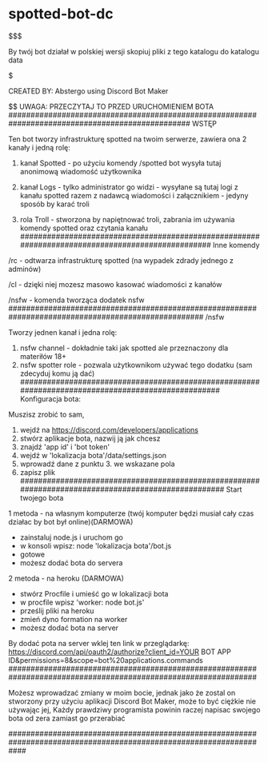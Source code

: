 # spotted-bot-dc
$$$$$$$$$$$$$$$$$$$$$$$$$$$$$$$$$$$$$$$$$$$$$$$$$$$$$$$$$$$$$$$$$$$$$$$$$$$$$$$$$$$$$$$$$$$

By twój bot działał w polskiej wersji skopiuj pliki z tego katalogu do katalogu data

$$$$$$$$$$$$$$$$$$$$$$$$$$$$$$$$$$$$$$$$$$$$$$$$$$$$$$$$$$$$$$$$$$$$$$$$$$$$$$$$$$$$$$$$$

CREATED BY: Abstergo using Discord Bot Maker

$$$$$$$$$$$$$$$$$$$$$$$$$$$$$$$$$$$$$$$$$$$$$$$$$$$$$$$$$$$$$$$$$$$$$$$$$$$$$$$$$$$$$$$$$$$$$$
UWAGA: PRZECZYTAJ TO PRZED URUCHOMIENIEM BOTA
#################################################################################################
WSTĘP

Ten bot tworzy infrastrukturę spotted na twoim serwerze, zawiera ona
2 kanały i jedną rolę:

1. kanał Spotted	- po użyciu komendy /spotted bot wysyła tutaj anonimową wiadomość użytkownika

2. kanał Logs		- tylko administrator go widzi
			- wysyłane są tutaj logi z kanału spotted razem z nadawcą wiadomości i załącznikiem
			- jedyny sposób by karać troli
3. rola Troll		- stworzona by napiętnować troli, zabrania im używania komendy spotted oraz czytania kanału
#################################################################################################
Inne komendy

/rc - odtwarza infrastrukturę spotted (na wypadek zdrady jednego z adminów)

/cl - dzięki niej mozesz masowo kasować wiadomości z kanałów

/nsfw - komenda tworząca dodatek nsfw
####################################################################################################
/nsfw 

Tworzy jednen kanał i jedna rolę:
1. nsfw channel - dokładnie taki jak spotted ale przeznaczony dla materiłów 18+
2. nsfw spotter role - pozwala użytkownikom używać tego dodatku (sam zdecyduj komu ją dać)
###################################################################################################
Konfiguracja bota:

Muszisz zrobić to sam,
1. wejdź na https://discord.com/developers/applications
2. stwórz aplikacje bota, nazwij ją jak chcesz
3. znajdź 'app id' i 'bot token'
4. wejdź w  'lokalizacja bota'/data/settings.json
5. wprowadź dane z punktu 3. we wskazane pola
6. zapisz plik
####################################################################################################
Start twojego bota

1 metoda - na własnym komputerze (twój komputer będzi musiał cały czas działac by bot był online)(DARMOWA)

- zainstaluj node.js i uruchom go
- w konsoli wpisz: node 'lokalizacja bota'/bot.js
- gotowe
- możesz dodać bota do servera

2 metoda - na heroku (DARMOWA)
- stwórz Procfile i umieść go w lokalizacji bota
- w procfile wpisz 'worker: node bot.js'
- prześlij pliki na heroku
- zmień dyno formation na worker 
- możesz dodać bota na server

By dodać pota na server wklej ten link w przeglądarkę: https://discord.com/api/oauth2/authorize?client_id=YOUR BOT APP ID&permissions=8&scope=bot%20applications.commands
################################################################################################################

Możesz wprowadzać zmiany w moim bocie, jednak jako że zostal on stworzony przy użyciu aplikacji Discord Bot Maker, może to być ciężkie nie używając jej,
Każdy prawdziwy programista powinin raczej napisac swojego bota od zera zamiast go przerabiać

####################################################################################################################
